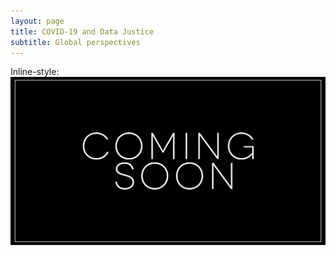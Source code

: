 ```yaml
---
layout: page
title: COVID-19 and Data Justice
subtitle: Global perspectives
---
```

Inline-style: 
![Coming soon](/img/coming-soon.jpg "Coming soon")
